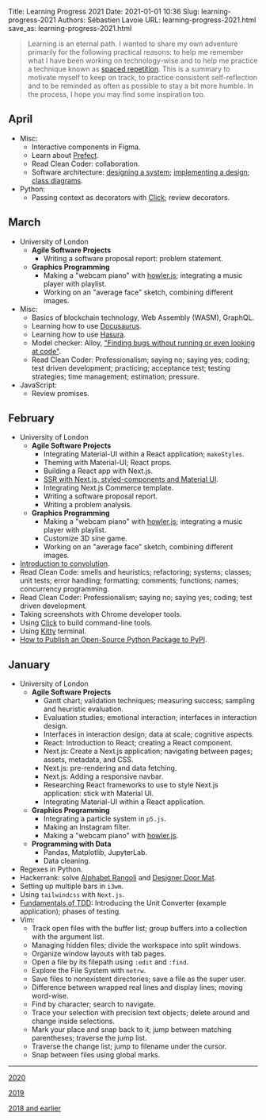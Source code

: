 Title: Learning Progress 2021
Date: 2021-01-01 10:36
Slug: learning-progress-2021
Authors: Sébastien Lavoie
URL: learning-progress-2021.html
save_as: learning-progress-2021.html

> Learning is an eternal path. I wanted to share my own
> adventure primarily for the following practical reasons: to
> help me remember what I have been working on technology-wise
> and to help me practice a technique known as [spaced
> repetition](https://en.wikipedia.org/wiki/Spaced_repetition). This
> is a summary to motivate myself to keep on track, to practice
> consistent self-reflection and to be reminded as often as possible
> to stay a bit more humble. In the process, I hope you may find some
> inspiration too.

## April

-   Misc:
    -   Interactive components in Figma.
    -   Learn about [Prefect](https://www.prefect.io).
    -   Read Clean Coder: collaboration.
    -   Software architecture: [designing a system](https://www.youtube.com/watch?v=FLtqAi7WNBY); [implementing a design](https://www.youtube.com/watch?v=6thjSbJcoUc); [class diagrams](https://www.visual-paradigm.com/guide/uml-unified-modeling-language/what-is-class-diagram/).
-   Python:
    -   Passing context as decorators with [Click](https://click.palletsprojects.com/); review decorators.

## March

-   University of London
    -   **Agile Software Projects**
        -   Writing a software proposal report: problem statement.
    -   **Graphics Programming**
        -   Making a "webcam piano" with [howler.js](https://howlerjs.com/); integrating a music player with playlist.
        -   Working on an "average face" sketch, combining different images.
-   Misc:
    -   Basics of blockchain technology, Web Assembly (WASM), GraphQL.
    -   Learning how to use [Docusaurus](https://v2.docusaurus.io/).
    -   Learning how to use [Hasura](https://hasura.io/).
    -   Model checker: Alloy, ["Finding bugs without running or even looking at code"](https://www.youtube.com/watch?v=FvNRlE4E9QQ).
    -   Read Clean Coder: Professionalism; saying no; saying yes; coding; test driven development; practicing; acceptance test; testing strategies; time management; estimation; pressure.
-   JavaScript:
    -   Review promises.

## February

-   University of London
    -   **Agile Software Projects**
        -   Integrating Material-UI within a React application; `makeStyles`.
        -   Theming with Material-UI; React props.
        -   Building a React app with Next.js.
        -   [SSR with Next.js, styled-components and Material UI](https://medium.com/javascript-in-plain-english/ssr-with-next-js-styled-components-and-material-ui-b1e88ac11dfa).
        -   Integrating Next.js Commerce template.
        -   Writing a software proposal report.
        -   Writing a problem analysis.
    -   **Graphics Programming**
        -   Making a "webcam piano" with [howler.js](https://howlerjs.com/); integrating a music player with playlist.
        -   Customize 3D sine game.
        -   Working on an "average face" sketch, combining different images.
-   [Introduction to convolution](https://www.khanacademy.org/math/differential-equations/laplace-transform/convolution-integral/v/introduction-to-the-convolution).
-   Read Clean Code: smells and heuristics; refactoring; systems; classes; unit tests; error handling; formatting; comments; functions; names; concurrency programming.
-   Read Clean Coder: Professionalism; saying no; saying yes; coding; test driven development.
-   Taking screenshots with Chrome developer tools.
-   Using [Click](https://click.palletsprojects.com) to build command-line tools.
-   Using [Kitty](https://github.com/kovidgoyal/kitty) terminal.
-   [How to Publish an Open-Source Python Package to PyPI](https://realpython.com/pypi-publish-python-package/).

## January

-   University of London
    -   **Agile Software Projects**
        -   Gantt chart; validation techniques; measuring success; sampling and heuristic evaluation.
        -   Evaluation studies; emotional interaction; interfaces in interaction design.
        -   Interfaces in interaction design; data at scale; cognitive aspects.
        -   React: Introduction to React; creating a React component.
        -   Next.js: Create a Next.js application; navigating between pages; assets, metadata, and CSS.
        -   Next.js: pre-rendering and data fetching.
        -   Next.js: Adding a responsive navbar.
        -   Researching React frameworks to use to style Next.js application: stick with Material UI.
        -   Integrating Material-UI within a React application.
    -   **Graphics Programming**
        -   Integrating a particle system in `p5.js`.
        -   Making an Instagram filter.
        -   Making a "webcam piano" with [howler.js](https://howlerjs.com/).
    -   **Programming with Data**
        -   Pandas, Matplotlib, JupyterLab.
        -   Data cleaning.
-   Regexes in Python.
-   Hackerrank: solve [Alphabet Rangoli](https://www.hackerrank.com/challenges/alphabet-rangoli/problem) and [Designer Door Mat](https://www.hackerrank.com/challenges/designer-door-mat/problem).
-   Setting up multiple bars in `i3wm`.
-   Using `tailwindcss` with `Next.js`.
-   [Fundamentals of TDD](https://thoughtbot.com/upcase/videos/fundamentals-of-tdd-overview): Introducing the Unit Converter (example application); phases of testing.
-   Vim:
    -   Track open files with the buffer list; group buffers into a collection with the argument list.
    -   Managing hidden files; divide the workspace into split windows.
    -   Organize window layouts with tab pages.
    -   Open a file by its filepath using `:edit` and `:find`.
    -   Explore the File System with `netrw`.
    -   Save files to nonexistent directories; save a file as the super user.
    -   Difference between wrapped real lines and display lines; moving word-wise.
    -   Find by character; search to navigate.
    -   Trace your selection with precision text objects; delete around and change inside selections.
    -   Mark your place and snap back to it; jump between matching parentheses; traverse the jump list.
    -   Traverse the change list; jump to filename under the cursor.
    -   Snap between files using global marks.

---

[2020](./learning-progress-2020.html)

[2019](./learning-progress-2019.html)

[2018 and earlier](./learning-progress-2018-earlier.html)

